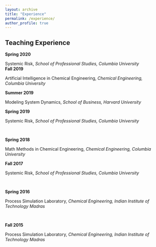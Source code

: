 ```yaml
---
layout: archive
title: "Experience"
permalink: /experience/
author_profile: true
---
```


## Teaching Experience

**Spring 2020**

Systemic Risk, _School of Professional Studies, Columbia University_
<br>
**Fall 2019**

Artificial Intelligence in Chemical Engineering, _Chemical Engineering, Columbia University_
<br>

**Summer 2019**

Modeling System Dynamics, _School of Business, Harvard University_
<br>

**Spring 2019**

Systemic Risk, _School of Professional Studies, Columbia University_

<br>

**Spring 2018**

Math Methods in Chemical Engineering, _Chemical Engineering, Columbia University_
<br>

**Fall 2017**

Systemic Risk, _School of Professional Studies, Columbia University_

<br>

**Spring 2016**

Process Simulation Laboratory, _Chemical Engineering, Indian Institute of Technology Madras_

<br>

**Fall 2015**

Process Simulation Laboratory, _Chemical Engineering, Indian Institute of Technology Madras_
